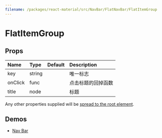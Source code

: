 ```yaml
---
filename: /packages/react-material/src/NavBar/FlatNavBar/FlatItemGroup.js
---
```


<!--- This documentation is automatically generated, do not try to edit it. -->

# FlatItemGroup



## Props

| Name | Type | Default | Description |
|:-----|:-----|:--------|:------------|
| <span class="prop-name">key</span> | <span class="prop-type">string |  | 唯一标志 |
| <span class="prop-name">onClick</span> | <span class="prop-type">func |  | 点击标题的回掉函数 |
| <span class="prop-name">title</span> | <span class="prop-type">node |  | 标题 |

Any other properties supplied will be [spread to the root element](/guides/api#spread).

## Demos

- [Nav Bar](/demos/nav-bar)

